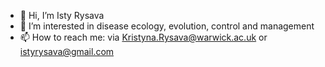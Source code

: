 - 👋 Hi, I’m Isty Rysava
- 👀 I’m interested in disease ecology, evolution, control and management
- 📫 How to reach me: via Kristyna.Rysava@warwick.ac.uk or istyrysava@gmail.com

<!---
IstyRsquared/IstyRsquared is a ✨ special ✨ repository because its `README.md` (this file) appears on your GitHub profile.
You can click the Preview link to take a look at your changes.
--->
